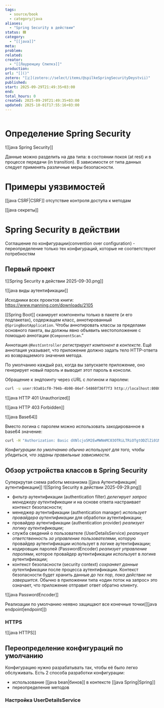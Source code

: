 ```yaml
---
tags:
  - source/book
  - category/java
aliases:
  - "Spring Security в действии"
status: 🟦
category:
  - "[[java]]"
meta: 
problem: 
related: 
creator:
  - "[[Лауренциу Спилкэ]]"
production: 
url: "[]()"
zotero: "[🇿](zotero://select/items/@spilkeSpringSecurityDeystvii)"
published: 
start: 2025-09-29T21:49:35+03:00
end: 
total_hours: 0
created: 2025-09-29T21:49:35+03:00
updated: 2025-10-01T17:55:16+03:00
---
```


```table-of-contents
```
# Определение Spring Security
![[java Spring Security]]

Данные можно разделить на два типа: в состоянии покоя (at rest) и в процессе передачи (in transition). В зависимости от типа данных следует применять различные меры безопасности.

# Примеры уязвимостей
[[java CSRF|CSRF]]
отсутствие контроля доступа к методам

[[java секреты]]

# Spring Security в действии

Соглашение по конфигурации(convention over configuration) - переопределение только тех конфигураций, которые не соответствуют потребностям

## Первый проект
![[Spring Security в действии 2025-09-30.png]]

![[java виды аутентификации]]

Исходники всех проектов книги: https://www.manning.com/downloads/2105

[[Spring Boot]] сканирует компоненты только в пакете (и его подпакетах), содержащем класс, аннотированный `@SpringBootApplication`. Чтобы аннотировать классы за пределами основного пакета, вы должны явно объявить местоположение с помощью аннотации `@ComponentScan`.”

Аннотация `@RestController` *регистрирует компонент в контексте*. Ещё аннотация указывает, что приложение должно задать тело HTTP-ответа из возвращаемого значения метода.

По умолчанию каждый раз, когда вы запускаете приложение, оно генерирует новый пароль и выводит этот пароль в консоли.

Обращение к эндпоинту через cURL с логином и паролем:
```bash
curl -u user:93a01cf0-794b-4b98-86ef-54860f36f7f3 http://localhost:8080/hello
```

![[java HTTP 401 Unauthorized]]

![[java HTTP 403 Forbidden]]

![[java Base64]]

Вместо логина с паролем можно использовать закодированное в base64 значение:
```bash
curl -H "Authorization: Basic dXNlcjo5M2EwMWNmMC03OTRiLTRiOTgtODZlZi01NDg2MGYzNmY3ZjM=" localhost:8080/hello
```

*Конфигурации по умолчанию обычно используют для того, чтобы убедиться, что заданы правильные зависимости*.

## Обзор устройства классов в Spring Security

Суперкрутая схема работы механизма [[java Аутентификация|аутентификации]]
![[Spring Security в действии 2025-09-29.png]]

- фильтр аутентификации (authentication filter) *делегирует запрос менеджеру аутентификации* и на основе ответа настраивает контекст безопасности;
- менеджер аутентификации (authentication manager) *использует провайдера аутентификации* для обработки аутентификации;
- провайдер аутентификации (authentication provider) *реализует логику аутентификации*;
- служба сведений о пользователе (UserDetailsService) *реализует ответственность за управление пользователями*, которую провайдер аутентификации использует в логике аутентификации;
- кодировщик паролей (PasswordEncoder) *реализует управление паролями*, которое провайдер аутентификации использует в логике аутентификации;
- контекст безопасности (security context) *сохраняет данные аутентификации* после процесса аутентификации. Контекст безопасности будет хранить данные *до тех пор, пока действие не завершится*. Обычно в приложении типа «один поток на запрос» это означает, что приложение отправит ответ обратно клиенту.

![[java PasswordEncoder]]

Реализации по умолчанию неявно защищают все конечные точки([[java endpoint|endpoint]])
### HTTPS
![[java HTTPS]]

## Переопределение конфигураций по умолчанию

Конфигурацию нужно разрабатывать так, чтобы её было легко обслуживать.
Есть 2 способа разработки конфигурации:
- использование [[java bean|бинов]] в контексте [[java Spring|Spring]]
- переопределение методов

### Настройка UserDetailsService
